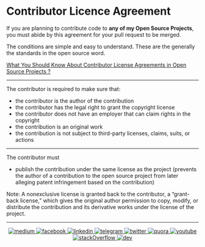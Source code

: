 # Contributor Licence Agreement


If you are planning to contribute code to **any of my Open Source Projects**, you must abide by this agreement for your pull request to be merged.

The conditions are simple and easy to understand. These are the generally the standards in the open source word.

[What You Should Know About Contributor License Agreements in Open Source Projects ?](https://www.finnegan.com/en/insights/articles/what-you-should-know-about-contributor-license-agreements-in-open-source-projects.html)

---

The contributor is required to make sure that:

- the contributor is the author of the contribution
- the contributor has the legal right to grant the copyright license
- the contributor does not have an employer that can claim rights in the copyright
- the contribution is an original work
- the contribution is not subject to third-party licenses, claims, suits, or actions

---

The contributor must
- publish the contribution under the same license as the project 
(prevents the author of a contribution to the open source project from later alleging patent infringement based on the contribution)

Note: A nonexclusive license is  granted back to the contributor, a “grant-back license,” which gives the original author permission to copy, modify, or distribute the contribution and its derivative works under the license of the project.

---


<div align="center">

<a href = "https://medium.com/@aahnikdaw" > <img src = "https://github.com/aahnik/aahnik/blob/master/social_media_logos/medium.png?raw=true" alt = "medium" > 
</a >
<a href = "https://www.facebook.com/aahnik.daw" > <img src = "https://github.com/aahnik/aahnik/blob/master/social_media_logos/facebook.png?raw=true" alt = "facebook" > </a >
<a href = "https://www.linkedin.com/in/aahnik-daw-067a011b3/" > <img src = "https://github.com/aahnik/aahnik/blob/master/social_media_logos/linkedin.png?raw=true" alt = "linkedin" > </a >
<a href = "https://t.me/AahniKDaw" > <img src = "https://github.com/aahnik/aahnik/blob/master/social_media_logos/telegram.png?raw=true" alt = "telegram" > </a >
<a href = "https://twitter.com/AahnikD" > <img src = "https://github.com/aahnik/aahnik/blob/master/social_media_logos/twitter.png?raw=true" alt = "twitter" > </a >
<a href = "https://www.quora.com/profile/Aahnik-Daw" > <img src = "https://github.com/aahnik/aahnik/blob/master/social_media_logos/quora.png?raw=true" alt = "quora" > </a >
<a href = "https://www.youtube.com/channel/UCcEbN0d8iLTB6ZWBE_IDugg" > <img src = "https://github.com/aahnik/aahnik/blob/master/social_media_logos/youtube.png?raw=true" alt = "youtube" > </a >
<a href = "https://stackoverflow.com/users/13523305/aahnik-daw" > <img src = "https://github.com/aahnik/aahnik/blob/master/social_media_logos/stackOverflow.png?raw=true" alt = "stackOverflow" > </a >
<a href = "https://dev.to/aahnik" > <img src = "https://github.com/aahnik/aahnik/blob/master/social_media_logos/dev.png?raw=true" alt = "dev" > </a >

 </div>
